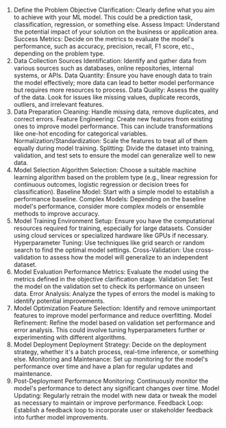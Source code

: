 1. Define the Problem
Objective Clarification: Clearly define what you aim to achieve with your ML model. This could be a prediction task, classification, regression, or something else.
Assess Impact: Understand the potential impact of your solution on the business or application area.
Success Metrics: Decide on the metrics to evaluate the model's performance, such as accuracy, precision, recall, F1 score, etc., depending on the problem type.
2. Data Collection
Sources Identification: Identify and gather data from various sources such as databases, online repositories, internal systems, or APIs.
Data Quantity: Ensure you have enough data to train the model effectively; more data can lead to better model performance but requires more resources to process.
Data Quality: Assess the quality of the data. Look for issues like missing values, duplicate records, outliers, and irrelevant features.
3. Data Preparation
Cleaning: Handle missing data, remove duplicates, and correct errors.
Feature Engineering: Create new features from existing ones to improve model performance. This can include transformations like one-hot encoding for categorical variables.
Normalization/Standardization: Scale the features to treat all of them equally during model training.
Splitting: Divide the dataset into training, validation, and test sets to ensure the model can generalize well to new data.
4. Model Selection
Algorithm Selection: Choose a suitable machine learning algorithm based on the problem type (e.g., linear regression for continuous outcomes, logistic regression or decision trees for classification).
Baseline Model: Start with a simple model to establish a performance baseline.
Complex Models: Depending on the baseline model's performance, consider more complex models or ensemble methods to improve accuracy.
5. Model Training
Environment Setup: Ensure you have the computational resources required for training, especially for large datasets. Consider using cloud services or specialized hardware like GPUs if necessary.
Hyperparameter Tuning: Use techniques like grid search or random search to find the optimal model settings.
Cross-Validation: Use cross-validation to assess how the model will generalize to an independent dataset.
6. Model Evaluation
Performance Metrics: Evaluate the model using the metrics defined in the objective clarification stage.
Validation Set: Test the model on the validation set to check its performance on unseen data.
Error Analysis: Analyze the types of errors the model is making to identify potential improvements.
7. Model Optimization
Feature Selection: Identify and remove unimportant features to improve model performance and reduce overfitting.
Model Refinement: Refine the model based on validation set performance and error analysis. This could involve tuning hyperparameters further or experimenting with different algorithms.
8. Model Deployment
Deployment Strategy: Decide on the deployment strategy, whether it's a batch process, real-time inference, or something else.
Monitoring and Maintenance: Set up monitoring for the model's performance over time and have a plan for regular updates and maintenance.
9. Post-Deployment
Performance Monitoring: Continuously monitor the model's performance to detect any significant changes over time.
Model Updating: Regularly retrain the model with new data or tweak the model as necessary to maintain or improve performance.
Feedback Loop: Establish a feedback loop to incorporate user or stakeholder feedback into further model improvements.
